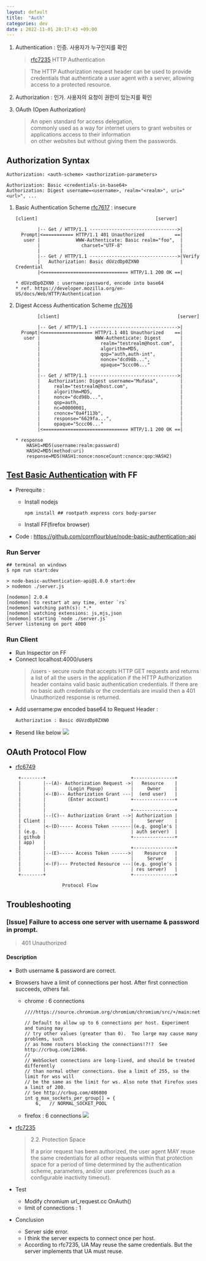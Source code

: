 ```yaml
---
layout: default
title:  "Auth"
categories: dev
date : 2022-11-01 20:17:43 +09:00
---
```


1. Authentication : 인증. 사용자가 누구인지를 확인
    > [rfc7235](https://datatracker.ietf.org/doc/html/rfc7235) HTTP Authentication

    > The HTTP Authorization request header can be used to provide credentials that authenticate a user agent with a server, allowing access to a protected resource.
1. Authorization : 인가. 사용자의 요청이 권한이 있는지를 확인
1. OAuth (Open Authorization) 
    >An open standard for access delegation, \
    >commonly used as a way for internet users to grant websites or applications access to their information \
    >on other websites but without giving them the passwords.

## Authorization Syntax
```
Authorization: <auth-scheme> <authorization-parameters>

Authorization: Basic <credentials-in-base64>
Authorization: Digest username=<username>, realm="<realm>", uri="<url>", ...
```

1. Basic Authentication Scheme [rfc7617](https://datatracker.ietf.org/doc/html/rfc7617) : insecure

    ```
    [client]                                           [server]

            |-- Get / HTTP/1.1 -------------------------------->|
      Prompt|<=========== HTTP/1.1 401 Unauthorized           ==|
       user |             WWW-Authenticate: Basic realm="foo",  |
            |               charset="UTF-8"                     |
            |                                                   |
            |-- Get / HTTP/1.1 -------------------------------->|Verify
            |   Authorization: Basic dGVzdDp0ZXN0               | Credential
            |<=============================== HTTP/1.1 200 OK ==|

    * dGVzdDp0ZXN0 : username:password, encode into base64
    * ref. https://developer.mozilla.org/en-US/docs/Web/HTTP/Authentication
    ```

2. Digest Access Authentication Scheme [rfc7616](https://datatracker.ietf.org/doc/html/rfc7616)
    ```
            [client]                                           [server]

            |-- Get / HTTP/1.1 -------------------------------->|
      Prompt|<================== HTTP/1.1 401 Unauthorized    ==|
       user |                    WWW-Authenticate: Digest       |
            |                      realm="testrealm@host.com",  |
            |                      algorithm=MD5,               |
            |                      qop="auth,auth-int",         |
            |                      nonce="dcd98b...",           |
            |                      opaque="5ccc06..."           |
            |                                                   |
            |-- Get / HTTP/1.1 -------------------------------->|
            |   Authorization: Digest username="Mufasa",        |
            |     realm="testrealm@host.com",                   |
            |     algorithm=MD5,                                |
            |     nonce="dcd98b...",                            |
            |     qop=auth,                                     |
            |     nc=00000001,                                  |
            |     cnonce="0a4f113b",                            |
            |     response="6629fa...",                         |
            |     opaque="5ccc06..."                            |
            |<=============================== HTTP/1.1 200 OK ==|

    * response
        HASH1=MD5(username:realm:password)
        HASH2=MD5(method:uri)
        response=MD5(HASH1:nonce:nonceCount:cnonce:qop:HASH2)
    ```

## [Test Basic Authentication](https://jasonwatmore.com/post/2018/09/24/nodejs-basic-authentication-tutorial-with-example-api) with FF
- Prerequite :
    - Install nodejs
        ```
        npm install ## rootpath express cors body-parser
        ```
    - Install FF(firefox browser)

- Code : https://github.com/cornflourblue/node-basic-authentication-api

### Run Server
```
## terminal on windows
$ npm run start:dev

> node-basic-authentication-api@1.0.0 start:dev
> nodemon ./server.js

[nodemon] 2.0.4
[nodemon] to restart at any time, enter `rs`
[nodemon] watching path(s): *.*
[nodemon] watching extensions: js,mjs,json  
[nodemon] starting `node ./server.js`       
Server listening on port 4000
``` 

### Run Client
- Run Inspector on FF
- Connect localhost:4000/users
    >/users - secure route that accepts HTTP GET requests and returns a list of all the users in the application if the HTTP Authorization header contains valid basic authentication credentials. If there are no basic auth credentials or the credentials are invalid then a 401 Unauthorized response is returned.
- Add username:pw encoded base64 to Request Header : 
    ```
    Authorization : Basic dGVzdDp0ZXN0
    ```
- Resend like below
![](/assets/auth.png)


## OAuth Protocol Flow
- [rfc6749](https://datatracker.ietf.org/doc/html/rfc6749) 
    ```
     +--------+                               +---------------+
     |        |--(A)- Authorization Request ->|   Resource    |
     |        |        (Login Popup)          |     Owner     |
     |        |<-(B)-- Authorization Grant ---|  (end user)   |
     |        |        (Enter account)        +---------------+
     |        |
     |        |                               +---------------+
     |        |--(C)-- Authorization Grant -->| Authorization |
     | Client |                               |     Server    |
     |        |<-(D)----- Access Token -------|(e.g. google's |
     | (e.g.  |                               | auth server)  |
     | github |                               +---------------+
     | app)   |
     |        |                               +---------------+
     |        |--(E)----- Access Token ------>|    Resource   |
     |        |                               |     Server    |
     |        |<-(F)--- Protected Resource ---|(e.g. google's |
     |        |                               | res server)   |
     +--------+                               +---------------+

                     Protocol Flow
    ```

## Troubleshooting

### [Issue] Failure to access one server with username & password in prompt.
> 401 Unauthorized

#### Description
- Both username & password are correct.
- Browsers have a limit of connections per host. After first connection succeeds, others fail.
    - chrome : 6 connections
        ```
        ////https://source.chromium.org/chromium/chromium/src/+/main:net/socket/client_socket_pool_manager.cc;l=52

        // Default to allow up to 6 connections per host. Experiment and tuning may
        // try other values (greater than 0).  Too large may cause many problems, such
        // as home routers blocking the connections!?!?  See http://crbug.com/12066.
        //
        // WebSocket connections are long-lived, and should be treated differently
        // than normal other connections. Use a limit of 255, so the limit for wss will
        // be the same as the limit for ws. Also note that Firefox uses a limit of 200.
        // See http://crbug.com/486800
        int g_max_sockets_per_group[] = {
            6,   // NORMAL_SOCKET_POOL
        ```
    - firefox : 6 connections ![](/assets/auth_ff.png)

- [rfc7235](https://datatracker.ietf.org/doc/html/rfc7235#section-2.2)
    >2.2. Protection Space
    >
    >If a prior request has been authorized, the user agent MAY reuse the same credentials for all other requests within that protection space for a period of time determined by the authentication scheme, parameters, and/or user preferences (such as a configurable inactivity timeout).

- Test
    - Modify chromium url_request.cc OnAuth()
    - limit of connections : 1
    
- Conclusion
    - Server side error.
    - I think the server expects to connect once per host.
    - According to rfc7235, UA May reuse the same credentials. But the server implements that UA must reuse.